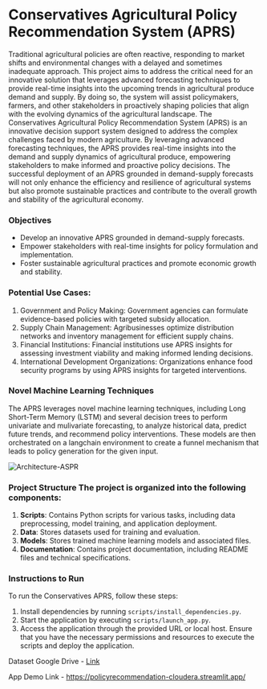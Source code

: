 # Conservatives Agricultural Policy Recommendation System (APRS) 

Traditional agricultural policies are often reactive, responding to market shifts and environmental changes with a delayed and sometimes inadequate approach. This project aims to address the critical need for an innovative solution that leverages advanced forecasting techniques to provide real-time insights into the upcoming trends in agricultural produce demand and supply. By doing so, the system will assist policymakers, farmers, and other stakeholders in proactively shaping policies that align with the evolving dynamics of the agricultural landscape. The Conservatives Agricultural Policy Recommendation System (APRS) is an innovative decision support system designed to address the complex challenges faced by modern agriculture. By leveraging advanced forecasting techniques, the APRS provides real-time insights into the demand and supply dynamics of agricultural produce, empowering stakeholders to make informed and proactive policy decisions. The successful deployment of an APRS grounded in demand-supply forecasts will not only enhance the efficiency and resilience of agricultural systems but also promote sustainable practices and contribute to the overall growth and stability of the agricultural economy.


### Objectives 


- Develop an innovative APRS grounded in demand-supply forecasts.
- Empower stakeholders with real-time insights for policy formulation and implementation.
- Foster sustainable agricultural practices and promote economic growth and stability. 


### Potential Use Cases: 

1. Government and Policy Making: Government agencies can formulate evidence-based policies with targeted subsidy allocation.
2. Supply Chain Management: Agribusinesses optimize distribution networks and inventory management for efficient supply chains.
3. Financial Institutions: Financial institutions use APRS insights for assessing investment viability and making informed lending decisions.
4. International Development Organizations: Organizations enhance food security programs by using APRS insights for targeted interventions.

### Novel Machine Learning Techniques 

The APRS leverages novel machine learning techniques, including Long Short-Term Memory (LSTM) and several decision trees to perform univariate and mulivariate forecasting, to analyze historical data, predict future trends, and recommend policy interventions. These models are then orchestrated on a langchain environment to create a funnel mechanism that leads to policy generation for the given input. 

![Architecture-ASPR](https://github.com/Naveen-Nanda/Policy_Recommendation/assets/29003849/06fdde8d-ff75-4244-9913-7d96fc060c91)

### Project Structure The project is organized into the following components:

1. **Scripts**: Contains Python scripts for various tasks, including data preprocessing, model training, and application deployment. 
2. **Data**: Stores datasets used for training and evaluation. 
3. **Models**: Stores trained machine learning models and associated files. 
4. **Documentation**: Contains project documentation, including README files and technical specifications. 

### Instructions to Run 

To run the Conservatives APRS, follow these steps: 
1. Install dependencies by running `scripts/install_dependencies.py`.
2. Start the application by executing `scripts/launch_app.py`.
3. Access the application through the provided URL or local host. Ensure that you have the necessary permissions and resources to execute the scripts and deploy the application. 


Dataset Google Drive - [Link](https://drive.google.com/drive/folders/1Aysc8DK8vkETSP-JF0DpmwONkS7wpuRX?usp=sharing) 


App Demo Link - https://policyrecommendation-cloudera.streamlit.app/

